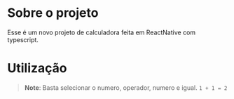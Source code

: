 # Sobre o projeto
Esse é um novo projeto de calculadora feita em ReactNative com typescript.

# Utilização
>**Note**: Basta selecionar o numero, operador, numero e igual. `1 + 1 = 2`